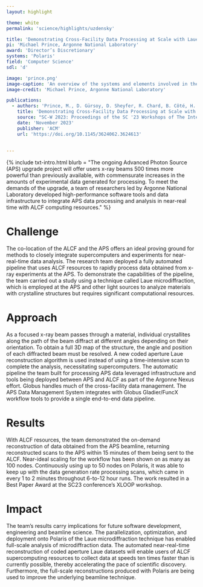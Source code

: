 ```yaml
---
layout: highlight

theme: white
permalink: 'science/highlights/uzdensky'

title: 'Demonstrating Cross-Facility Data Processing at Scale with Laue Microdiffraction'
pi: 'Michael Prince, Argonne National Laboratory'
award: 'Director’s Discretionary'
systems: 'Polaris'
field: 'Computer Science'
sdl: 'd'

image: 'prince.png' 
image-caption: 'An overview of the systems and elements involved in the data processing system.'
image-credit: 'Michael Prince, Argonne National Laboratory'

publications:
  - authors: 'Prince, M., D. Gürsoy, D. Sheyfer, R. Chard, B. Côté, H. Parraga, B. Frosik, J. Tischler, and N. Schwarz'
    title: 'Demonstrating Cross-Facility Data Processing at Scale with Laue Microdiffraction'
    source: "SC-W 2023: Proceedings of the SC '23 Workshops of The International Conference on High Performance Computing, Network, Storage, and Analysis"
    date: 'November 2023'
    publisher: 'ACM'
    url: 'https://doi.org/10.1145/3624062.3624613'
    
    
---
```


{% include txt-intro.html 
    blurb = "The ongoing Advanced Photon Source (APS) upgrade project will offer users x-ray beams 500 times more powerful than previously available, with commensurate increases in the amounts of experimental data generated for processing. To meet the demands of the upgrade, a team of researchers led by Argonne National Laboratory developed high-performance software tools and data infrastructure to integrate APS data processing and analysis in near-real time with ALCF computing resources."
%}



# Challenge

The co-location of the ALCF and the APS offers an ideal proving ground for methods to closely integrate supercomputers and experiments for near-real-time data analysis. The research team deployed a fully automated pipeline that uses ALCF resources to rapidly process data obtained from x-ray experiments at the APS. To demonstrate the capabilities of the pipeline, the team carried out a study using a technique called Laue microdiffraction, which is employed at the APS and other light sources to analyze materials with crystalline structures but requires significant computational resources.

# Approach

As a focused x-ray beam passes through a material, individual crystallites along the path of the beam diffract at different angles depending on their orientation. To obtain a full 3D map of the structure, the angle and position of each diffracted beam must be resolved. A new coded aperture Laue reconstruction algorithm is used instead of using a time-intensive scan to complete the analysis, necessitating supercomputers.
The automatic pipeline the team built for processing APS data leveraged infrastructure and tools being deployed between APS and ALCF as part of the Argonne Nexus effort. Globus handles much of the cross-facility data management. The APS Data Management System integrates with Globus Gladier/FuncX workflow tools to provide a single end-to-end data pipeline.

# Results

With ALCF resources, the team demonstrated the on-demand reconstruction of data obtained from the APS beamline, returning reconstructed scans to the APS within 15 minutes of them being sent to the ALCF. Near-ideal scaling for the workflow has been shown on as many as 100 nodes. Continuously using up to 50 nodes on Polaris, it was able to keep up with the data generation rate processing scans, which came in every 1 to 2 minutes throughout 6-to-12 hour runs. The work resulted in a Best Paper Award at the SC23 conference’s XLOOP workshop.

# Impact

The team’s results carry implications for future software development, engineering and beamline science. The parallelization, optimization, and deployment onto Polaris of the Laue microdiffraction technique has enabled full-scale analysis of microdiffraction data. The automated near-real-time reconstruction of coded aperture Laue datasets will enable users of ALCF supercomputing resources to collect data at speeds ten times faster than is currently possible, thereby accelerating the pace of scientific discovery. Furthermore, the full-scale reconstructions produced with Polaris are being used to improve the underlying beamline technique.
